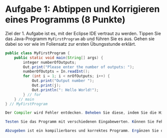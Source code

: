 # Aufgabe 1: Abtippen und Korrigieren eines Programms (8 Punkte)

Ziel der 1. Aufgabe ist es, mit der Eclipse IDE vertraut zu werden. Tippen Sie das Java-Programm `MyFirstProgram` ab und führen Sie es aus. Gehen sie dabei so vor wie im Foliensatz zur ersten Übungsstunde erklärt.

```java
public class MyFirstProgram {
    public static void main(String[] args) {
        integer numberOfOutputs;
        Out.print("Please enter the number of outputs: ");
        numberOfOutpts = In.readInt();
        for (int i = 1; i < nrOfOutputs; i++) {
            Out.print("Output number ");
            Out.print(j);
            Out.println(": Hello World!");
        } // for
    } // main
} // MyFirstProgram

Der Compiler wird Fehler entdecken. Beheben Sie diese, indem Sie die Hinweise beachten, die Ihnen Eclipse liefert. Starten Sie das Programm anschließend erneut.

Testen Sie das Programm mit verschiedenen Eingabewerten. Können Sie Fehlfunktionen entdecken? Versuchen Sie, die Funktion des Programms möglichst genau zu beschreiben. Lesen Sie sich den Programmcode durch (innerhalb der main-Methode). Können Sie (ungefähr) identifizieren, was wo gemacht wird? Experimentieren Sie, indem Sie den Programmcode in der main-Methode leicht ändern und sich das Ergebnis nach erneutem Ausführen ansehen.

Abzugeben ist ein kompilierbares und korrektes Programm. Ergänzen Sie dieses um Java-Kommentare mit einer kurzen Funktionsbeschreibung des Programms. ```

